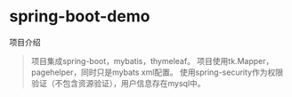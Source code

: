 # spring-boot-demo
项目介绍
>项目集成spring-boot，mybatis，thymeleaf。
项目使用tk.Mapper，pagehelper，同时只是mybats xml配置。
使用spring-security作为权限验证（不包含资源验证），用户信息存在mysql中。


